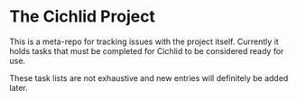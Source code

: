 # The Cichlid Project
This is a meta-repo for tracking issues with the project itself. Currently it holds tasks that must be completed for Cichlid to be considered ready for use.

These task lists are not exhaustive and new entries will definitely be added later.
